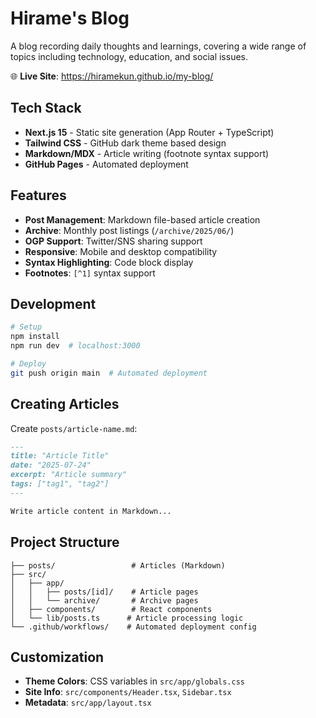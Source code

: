 # Hirame's Blog

A blog recording daily thoughts and learnings, covering a wide range of topics including technology, education, and social issues.

🌐 **Live Site**: https://hiramekun.github.io/my-blog/

## Tech Stack

- **Next.js 15** - Static site generation (App Router + TypeScript)
- **Tailwind CSS** - GitHub dark theme based design
- **Markdown/MDX** - Article writing (footnote syntax support)
- **GitHub Pages** - Automated deployment

## Features

- **Post Management**: Markdown file-based article creation
- **Archive**: Monthly post listings (`/archive/2025/06/`)
- **OGP Support**: Twitter/SNS sharing support
- **Responsive**: Mobile and desktop compatibility
- **Syntax Highlighting**: Code block display
- **Footnotes**: `[^1]` syntax support

## Development

```bash
# Setup
npm install
npm run dev  # localhost:3000

# Deploy
git push origin main  # Automated deployment
```

## Creating Articles

Create `posts/article-name.md`:

```markdown
---
title: "Article Title"
date: "2025-07-24"
excerpt: "Article summary"
tags: ["tag1", "tag2"]
---

Write article content in Markdown...
```

## Project Structure

```
├── posts/                 # Articles (Markdown)
├── src/
│   ├── app/
│   │   ├── posts/[id]/    # Article pages
│   │   └── archive/       # Archive pages
│   ├── components/        # React components
│   └── lib/posts.ts      # Article processing logic
└── .github/workflows/    # Automated deployment config
```

## Customization

- **Theme Colors**: CSS variables in `src/app/globals.css`
- **Site Info**: `src/components/Header.tsx`, `Sidebar.tsx`
- **Metadata**: `src/app/layout.tsx`